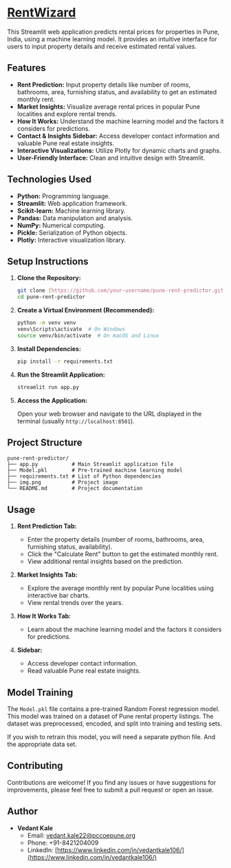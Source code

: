 # [RentWizard](https://rentwizardd.streamlit.app/)

This Streamlit web application predicts rental prices for properties in Pune, India, using a machine learning model. It provides an intuitive interface for users to input property details and receive estimated rental values.

## Features

-   **Rent Prediction:** Input property details like number of rooms, bathrooms, area, furnishing status, and availability to get an estimated monthly rent.
-   **Market Insights:** Visualize average rental prices in popular Pune localities and explore rental trends.
-   **How It Works:** Understand the machine learning model and the factors it considers for predictions.
-   **Contact & Insights Sidebar:** Access developer contact information and valuable Pune real estate insights.
-   **Interactive Visualizations:** Utilize Plotly for dynamic charts and graphs.
-   **User-Friendly Interface:** Clean and intuitive design with Streamlit.

## Technologies Used

-   **Python:** Programming language.
-   **Streamlit:** Web application framework.
-   **Scikit-learn:** Machine learning library.
-   **Pandas:** Data manipulation and analysis.
-   **NumPy:** Numerical computing.
-   **Pickle:** Serialization of Python objects.
-   **Plotly:** Interactive visualization library.

## Setup Instructions

1.  **Clone the Repository:**

    ```bash
    git clone [https://github.com/your-username/pune-rent-predictor.git](https://www.google.com/search?q=https://github.com/your-username/pune-rent-predictor.git)
    cd pune-rent-predictor
    ```

2.  **Create a Virtual Environment (Recommended):**

    ```bash
    python -m venv venv
    venv\Scripts\activate  # On Windows
    source venv/bin/activate  # On macOS and Linux
    ```

3.  **Install Dependencies:**

    ```bash
    pip install -r requirements.txt
    ```

4.  **Run the Streamlit Application:**

    ```bash
    streamlit run app.py
    ```

5.  **Access the Application:**

    Open your web browser and navigate to the URL displayed in the terminal (usually `http://localhost:8501`).

## Project Structure

```
pune-rent-predictor/
├── app.py           # Main Streamlit application file
├── Model.pkl        # Pre-trained machine learning model
├── requirements.txt # List of Python dependencies
├── img.png          # Project image
└── README.md        # Project documentation
```

## Usage

1.  **Rent Prediction Tab:**
    -   Enter the property details (number of rooms, bathrooms, area, furnishing status, availability).
    -   Click the "Calculate Rent" button to get the estimated monthly rent.
    -   View additional rental insights based on the prediction.

2.  **Market Insights Tab:**
    -   Explore the average monthly rent by popular Pune localities using interactive bar charts.
    -   View rental trends over the years.

3.  **How It Works Tab:**
    -   Learn about the machine learning model and the factors it considers for predictions.

4.  **Sidebar:**
    -   Access developer contact information.
    -   Read valuable Pune real estate insights.

## Model Training

The `Model.pkl` file contains a pre-trained Random Forest regression model. This model was trained on a dataset of Pune rental property listings. The dataset was preprocessed, encoded, and split into training and testing sets.

If you wish to retrain this model, you will need a separate python file. And the appropriate data set.

## Contributing

Contributions are welcome! If you find any issues or have suggestions for improvements, please feel free to submit a pull request or open an issue.

## Author

-   **Vedant Kale**
    -   Email: [vedant.kale22@pccoepune.org](mailto:vedant.kale22@pccoepune.org)
    -   Phone: +91-8421204009
    -   LinkedIn: [https://www.linkedin.com/in/vedantkale106/](https://www.linkedin.com/in/vedantkale106/)


